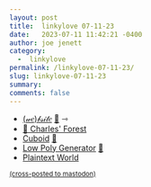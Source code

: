 ```yaml
---
layout: post
title:  linkylove 07-11-23
date:   2023-07-11 11:42:21 -0400
author: joe jenett
category:
  -  linkylove
permalink: /linkylove-07-11-23/
slug: linkylove-07-11-23
summary: 
comments: false
---
```

<ul class="linkylove">
	<li><a title="(we)bsite" href="https://we-b.site/">(𝓌𝑒)𝒷𝓈𝒾𝓉𝑒</a> <a href="https://pinboard.in/u:cogdog">📌</a> <span title="led to site shown below">⇾</span></li>
	<li><a title="Charles Chamberlain" href="https://forest.inclouds.space/">🌲 Charles' Forest</a></li>
	<li><a title="Thomas Friday | Cuboid" href="https://www.thomasfriday.com/cuboid/">Cuboid</a> <a href="https://pinboard.in/u:tdjones">📌</a></li>
	<li><a title="Low Poly Generator" href="https://cojdev.github.io/lowpoly/">Low Poly Generator</a> <a href="https://pinboard.in/u:aluciu">📌</a></li>
	<li><a title="Plaintext World" href="https://plaintextworld.com/">Plaintext World</a></li>
</ul>
<a href="https://brid.gy/publish/mastodon"><small>(cross-posted to mastodon)</small></a>